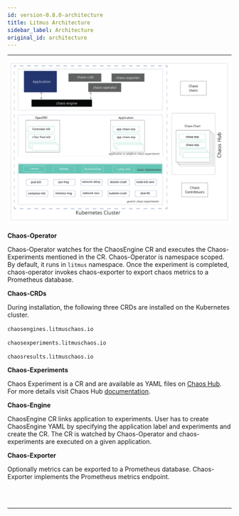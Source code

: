 ```yaml
---
id: version-0.8.0-architecture
title: Litmus Architecture
sidebar_label: Architecture
original_id: architecture
---
```

<hr>

<img src="/docs/assets/architecture.png" width="800">

**Chaos-Operator**

Chaos-Operator watches for the ChaosEngine CR and executes the Chaos-Experiments mentioned in the CR. Chaos-Operator is namespace scoped. By default, it runs in `litmus` namespace. Once the experiment is completed, chaos-operator invokes chaos-exporter to export chaos metrics to a Prometheus database. 

**Chaos-CRDs**

During installation, the following three CRDs are installed on the Kubernetes cluster. 

`chaosengines.litmuschaos.io`

`chaosexperiments.litmuschaos.io`

`chaosresults.litmuschaos.io`



**Chaos-Experiments**

Chaos Experiment is a CR and are available as YAML files on <a href=" https://hub.litmuschaos.io" target="_blank">Chaos Hub</a>. For more details visit Chaos Hub [documentation](chaoshub.md).



**Chaos-Engine**

ChaosEngine CR links application to experiments. User has to create ChaosEngine YAML by specifying the application label and experiments and create the CR. The CR is watched by Chaos-Operator and chaos-experiments are executed on a given application. 



**Chaos-Exporter**

Optionally metrics can be exported to a Prometheus database. Chaos-Exporter implements the  Prometheus metrics endpoint. 



<br>

<br>

<hr>

<br>

<br>

<!-- Global site tag (gtag.js) - Google Analytics -->

<script async src="https://www.googletagmanager.com/gtag/js?id=UA-92076314-12"></script>
<script>
  window.dataLayer = window.dataLayer || [];
  function gtag(){dataLayer.push(arguments);}
  gtag('js', new Date());

  gtag('config', 'UA-92076314-12');
</script>
